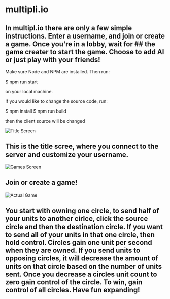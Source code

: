 # multipli.io
## In multipl.io there are only a few simple instructions. Enter a username, and join or create a game. Once you're in a lobby, wait for ## the game creater to start the game. Choose to add AI or just play with your friends!

Make sure Node and NPM are installed. Then run:

$ npm run start 

on your local machine.

If you would like to change the source code, run:

$ npm install
$ npm run build

then the client source will be changed

![Title Screen](https://i.imgur.com/3rkD02T.png)


## This is the title scree, where you connect to the server and customize your username.


![Games Screen](https://i.imgur.com/Fkmb6eI.png)


## Join or create a game!


![Actual Game](https://i.imgur.com/icC24GM.png)

## You start with owning one circle, to send half of your units to another cirlce, click the source circle and then the destination circle. If you want to send all of your units in that one circle, then hold control. Circles gain one unit per second when they are owned. If you send units to opposing circles, it will decrease the amount of units on that circle based on the number of units sent. Once you decrease a circles unit count to zero gain control of the circle. To win, gain control of all circles. Have fun expanding!

